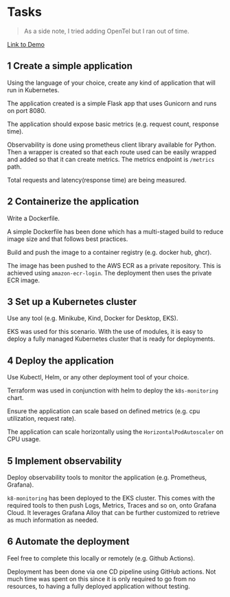 # Tasks

> As a side note, I tried adding OpenTel but I ran out of time.

[Link to Demo](https://youtu.be/U8lrUQJXG88)

## 1 Create a simple application

Using the language of your choice, create any kind of application that will run in Kubernetes.

The application created is a simple Flask app that uses Gunicorn and runs on port 8080.

The application should expose basic metrics (e.g. request count, response time).

Observability is done using prometheus client library available for Python. Then a wrapper is created so that each route used can be easily wrapped and added so that it can create metrics. The metrics endpoint is `/metrics` path.

Total requests and latency(response time) are being measured.

## 2 Containerize the application

Write a Dockerfile.

A simple Dockerfile has been done which has a multi-staged build to reduce image size and that follows best practices.

Build and push the image to a container registry (e.g. docker hub, ghcr).

The image has been pushed to the AWS ECR as a private repository. This is achieved using `amazon-ecr-login`. The deployment then uses the private ECR image.

## 3 Set up a Kubernetes cluster

Use any tool (e.g. Minikube, Kind, Docker for Desktop, EKS).

EKS was used for this scenario. With the use of modules, it is easy to deploy a fully managed Kubernetes cluster that is ready for deployments.

## 4 Deploy the application

Use Kubectl, Helm, or any other deployment tool of your choice.

Terraform was used in conjunction with helm to deploy the `k8s-monitoring` chart.

Ensure the application can scale based on defined metrics (e.g. cpu utilization, request rate).

The application can scale horizontally using the `HorizontalPodAutoscaler` on CPU usage.

## 5 Implement observability

Deploy observability tools to monitor the application (e.g. Prometheus, Grafana).

`k8-monitoring` has been deployed to the EKS cluster. This comes with the required tools to then push Logs, Metrics, Traces and so on, onto Grafana Cloud. It leverages Grafana Alloy that can be further customized to retrieve as much information as needed.

## 6 Automate the deployment

Feel free to complete this locally or remotely (e.g. Github Actions).

Deployment has been done via one CD pipeline using GitHub actions. Not much time was spent on this since it is only required to go from no resources, to having a fully deployed application without testing.

